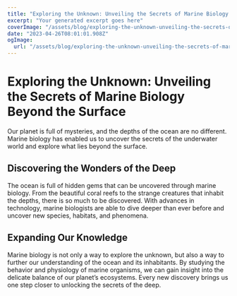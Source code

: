 ```yaml
---
title: "Exploring the Unknown: Unveiling the Secrets of Marine Biology Beyond the Surface"
excerpt: "Your generated excerpt goes here"
coverImage: "/assets/blog/exploring-the-unknown-unveiling-the-secrets-of-marine-biology-beyond-the-surface.png"
date: "2023-04-26T08:01:01.908Z"
ogImage:
  url: "/assets/blog/exploring-the-unknown-unveiling-the-secrets-of-marine-biology-beyond-the-surface.png"
---
```




# Exploring the Unknown: Unveiling the Secrets of Marine Biology Beyond the Surface 

Our planet is full of mysteries, and the depths of the ocean are no different. Marine biology has enabled us to uncover the secrets of the underwater world and explore what lies beyond the surface.

## Discovering the Wonders of the Deep

The ocean is full of hidden gems that can be uncovered through marine biology. From the beautiful coral reefs to the strange creatures that inhabit the depths, there is so much to be discovered. With advances in technology, marine biologists are able to dive deeper than ever before and uncover new species, habitats, and phenomena.

## Expanding Our Knowledge

Marine biology is not only a way to explore the unknown, but also a way to further our understanding of the ocean and its inhabitants. By studying the behavior and physiology of marine organisms, we can gain insight into the delicate balance of our planet’s ecosystems. Every new discovery brings us one step closer to unlocking the secrets of the deep.
